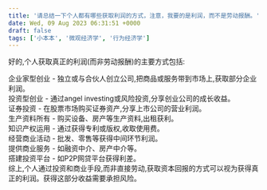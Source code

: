 ```yaml
---
title: '请总结一下个人都有哪些获取利润的方式，注意，我要的是利润，而不是劳动报酬。'
date: Wed, 09 Aug 2023 06:31:51 +0000
draft: false
tags: ['小本本', '微观经济学', '行为经济学']
---
```


好的,个人获取真正的利润(而非劳动报酬)的主要方式包括:  
  
企业家型创业 - 独立或与合伙人创立公司,把商品或服务带到市场上,获取部分企业利润。  
投资型创业 - 通过angel investing或风险投资,分享创业公司的成长收益。  
证券投资 - 在股票市场购买证券资产,分享上市公司的营业利润。  
生产资料所有 - 购买设备、房产等生产资料,出租获利。  
知识产权运用 - 通过获得专利或版权,收取使用费。  
经营商业活动 - 批发、零售等获得中间环节利润。  
提供商业服务 - 如融资中介、房产中介等。  
搭建投资平台 - 如P2P网贷平台获得利差。  
综上,个人通过投资和商业手段,而非直接劳动,获取资本回报的方式可以视为获得真正的利润。获得这部分收益需要承担风险。
